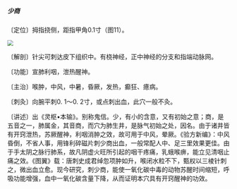 ##### 少商

〔定位〕拇指挠侧，距指甲角0.1寸（图11）。

<img src="./img/图11.jpg" style="zoom:80%;" />

〔解剖〕针尖可刺达皮下组织中。有桡神经，正中神经的分支和指端动脉网。

〔功能〕宣肺利咽，泄热醒神。

〔主治〕喉肿，中风，中暑，昏厥，发热，癫狂、癔病。

〔刺灸〕向腕平刺0. 1〜0. 2寸，或点刺出血，此穴一般不灸。

〔讲述〕出《灵枢•本输》。别称鬼信。少，有小的含意，又有初始之意；商，是五音之一，肺属金，其音商，而穴为肺生井，是脉气初始之处，因名。由于诸井皆有开窍泄热，苏厥醒神，利咽消肿之效，故可用于中风，晕厥。《验方新编》：中风昏倒，不省人事，用锋利碎磁片刺少商出血，一般常配人中、足三里效果更佳。由于手太阴之脉行肺系，故凡阴虚火旺所引起的咽干疼痛，乳蛾喉痹，能立见清咽止痛之效。《图翼》载：唐刺史成君绰忽项肿如升，喉闭水粒不下，甄权以三棱针刺之，微出血立愈。现今研究，刺少商，能使一氧化碳中毒的动物苏醒时间缩短，呼吸功能增强，血中一氧化碳含量下降，从而证明本穴具有开窍醒神的功效。